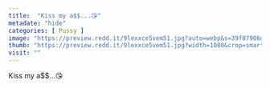 ```yaml
---
title:  "Kiss my a$$...😘"
metadate: "hide"
categories: [ Pussy ]
image: "https://preview.redd.it/9lexxce5vem51.jpg?auto=webp&s=39f07906d3347454305ad2688c5b1981a86e9e82"
thumb: "https://preview.redd.it/9lexxce5vem51.jpg?width=1080&crop=smart&auto=webp&s=dbcc9c9570d39786036bb0c568bc366e2722190e"
visit: ""
---
```

Kiss my a$$...😘
